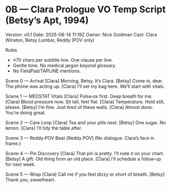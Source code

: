 # 0B — Clara Prologue VO Temp Script (Betsy’s Apt, 1994)
Version: v0.1
Date: 2025-08-14 11:19Z
Owner: Nick Goldman
Cast: Clara Winston, Betsy Lumbar, Reddy (POV only)

Rules
- ≤70 chars per subtitle line. One clause per line.
- Gentle tone. No medical jargon beyond glossary.
- No FieldPad/TAPLINE mentions.

Scene 0 — Arrival
[Clara] Morning, Betsy. It’s Clara.
[Betsy] Come in, dear. The phone was acting up.
[Clara] I’ll set my bag here. We’ll start with vitals.

Scene 1 — MEDSTAT Vitals
[Clara] Pulse‑ox first. Deep breath for me.
[Clara] Blood pressure now. Sit tall, feet flat.
[Clara] Temperature. Hold still, please.
[Betsy] I’m fine. Just tired of these walls.
[Clara] Almost done. You’re doing great.

Scene 2 — Care Loop
[Clara] Tea and your pills next.
[Betsy] One sugar. No lemon.
[Clara] I’ll tidy the table after.

Scene 3 — Reddy‑POV Beat
[Reddy POV] (No dialogue. Clara’s face in frame.)

Scene 4 — Pin Discovery
[Clara] That pin is pretty. I’ll note it on your chart.
[Betsy] A gift. Old thing from an old place.
[Clara] I’ll schedule a follow‑up for next week.

Scene 5 — Wrap
[Clara] Call me if you feel dizzy or short of breath.
[Betsy] Thank you, sweetheart.
